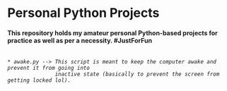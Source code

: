 <h1>Personal Python Projects</h1>
<p>
<h4>
This repository holds my amateur personal Python-based projects for practice as well as per a necessity.
#JustForFun
</h4>
<h6>
<code>
* awake.py --> This script is meant to keep the computer awake and prevent it from going into 
               inactive state (basically to prevent the screen from  getting locked lol).
</code>
</h6>
</p>